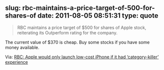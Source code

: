 slug: rbc-maintains-a-price-target-of-500-for-shares-of
date: 2011-08-05 08:51:31
type: quote
---

> RBC maintains a price target of $500 for shares of Apple stock, reiterating its Outperform rating for the company.

The current value of $370 is cheap. Buy some stocks if you have some money available.

 Via: [RBC: Apple would only launch low-cost iPhone if it had ‘category-killer’ experience](http://www.appleinsider.com/articles/11/08/05/rbc_apple_would_only_launch_low_cost_iphone_if_it_had_category_killer_experience.html)
